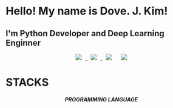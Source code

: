 # **Hello! My name is Dove. J. Kim!**
## **I'm Python Developer and Deep Learning Enginner**

<div align=center>
    <a href="https://instagram.com/kimhippo401">
        <img 
            src="http://img.shields.io/badge/-Instagram-green?style=flat&logo=Instagram&link=https://instagram.com/kimhippo401/"
            style="height : auto; margin-left : 10px; margin-right : 10px;"/>
    </a>
    <a href="https://https://dove-nest.tistory.com">
        <img 
            src="http://img.shields.io/badge/-Tech%20Blog-blueviolet?style=flat&logo=github&link=https://https://dove-nest.tistory.com/"
            style="height : auto; margin-left : 10px; margin-right : 10px;"/>
    </a>
    <img 
        src="https://hits.seeyoufarm.com/api/count/incr/badge.svg?url=https%3A%2F%2Fgithub.com%2FEvoDmiK"
        style="height : auto; margin-left : 10px; margin-right : 10px;"/>
    <img 
        src="https://img.shields.io/github/followers/EvoDmiK?label=EvoDmiK%20Followers&style=social"
        style="height : auto; margin-left : 10px; margin-right : 10px;"/>
</div>

# **STACKS**
<div align=center>
    <h5 font-weight=900><b>PROGRAMMING LANGUAGE</b></h5>
</div>
